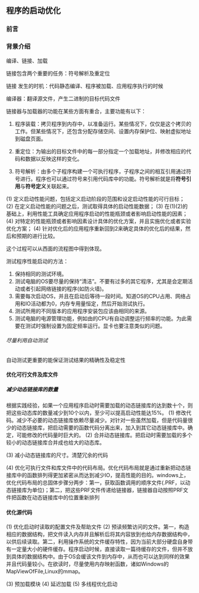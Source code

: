 ## 程序的启动优化

### 前言


### 背景介绍

编译、链接、加载

链接包含两个重要的任务：符号解析及重定位

链接 发生的时机：代码静态编译、程序被加载、应用程序执行的时候


编译器：翻译源文件，产生二进制的目标代码文件

链接器与加载器的功能在某些方面有重合，主要功能有以下：
1. 程序装载：拷贝程序到内存中，以准备运行。某些情况下，仅仅是这个拷贝的工作。但某些情况下，还包含分配存储空间、设置内存保护位、映射虚拟地址到磁盘页面。

2. 重定位：为输出的目标文件中的每一部分指定一个加载地址，并修改相应的代码和数据以反映这样的变化。

3. 符号解析：由多个子程序构建一个可执行程序，子程序之间的相互引用通过符号进行。程序也可以通过符号来引用代码库中的功能。符号解析就是将**符号引用**与**符号定义**关联起来。


(1) 定义启动性能问题，包括定义启动阶段的范围和设定启动性能的可行目标；
(2) 在定义启动性能的问题之后，测试取得具体的启动性能数据；
(3) 在(1)(2)的基础上，利用性能工具确定应用程序启动的性能瓶颈或者影响启动性能的因素；
(4) 对特定的性能瓶颈或者影响因素设计具体的优化方案，并且实施优化或者实验优化方案；
(4) 针对优化后的应用程序重新回到2来确定具体的优化后的结果，然后和预期的进行比较。

这个过程可以从西面的流程图中得到体现。



测试程序性能启动的方法：
1. 保持相同的测试环境。
2. 测试电脑的OS要尽量的保持“清洁”。不要有过多的其它程序，尤其是会定期活动或者引起网络链接的程序(如防火墙)。
3. 需要每次启动OS，并且在启动后等待一段时间。知道OS的CPU占用、网络占用和IO活动都为0，内存专用量恒定，然后开始测试执行。
4. 测试所用的不同版本的应用程序安装包应该由相同的来源。
5. 测试电脑的电源管理功能，例如由的CPU有自动调整运行频率的功能。为此需要在测试时强制设置为固定频率运行。显卡也要注意类似的问题。


###### 尽量利用自动测试
自动测试更重要的能保证测试结果的精确性及稳定性


#### 优化可行文件及库文件
##### 减少动态链接库的数量
根据实践经验，如果一个应用程序启动时需要加载的动态链接库的达到数十个，则把这些动态库的数量减少到10个以内，至少可以提高启动性能达15%。
(1) 修改代码。减少不必要的动态链接库依赖尽量减少。对针对一些虽然加载，但是代码量很少的动态链接库，把启动需要的函数代码分离出来，加入到其它动态链接库中。确定，可能修改的代码量时巨大的。
(2) 合并动态链接库。把启动时需要加载的多个较小的动态链接库合并成也给大的动态库。

(3) 减小动态链接库的尺寸。清楚冗余的代码

(4) 优化可执行文件和库文件中的代码布局。优化代码布局就是通过重新把动态链接库中的函数排列得更加紧密从而达到减少IO，提高性能的目的。windows上，优化代码布局的总固体步骤分两步：第一，获取函数调用的顺序文件(.PRF，以动态链接库为单位)；第二，把这些PRF文件传递给链接器，链接器自动按照PRF文件把函数在动态链接库中的位置重新排列


#### 优化源代码
(1) 优化启动时读取的配置文件及帮助文件
(2) 预读频繁访问的文件。第一，构造相应的数据结构，把文件读入内存并且解析后将其内容放到也给内存数据结构中，以供后续读取。第二，利用操作系统的文件缓存特性，因为当前大部分硬盘自身带有一定量大小的硬件缓存。程序启动时候，直接读取一篇待缓存的文件，但并不放到具体的数据结构中。由于OS会缓该文件到内存中，从而也可以达到同样的效果并且代码量较小。在欲读时，尽量使用内存映射函数，诸如Windows的MapViewOfFile,Linux的mmap。

(3) 预加载模块
(4) 延迟加载
(5) 多线程优化启动













